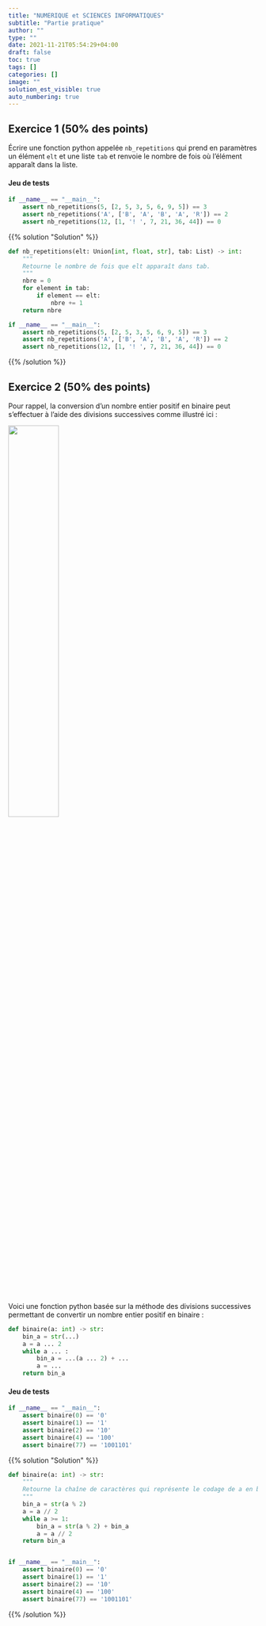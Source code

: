 ```yaml
---
title: "NUMERIQUE et SCIENCES INFORMATIQUES"
subtitle: "Partie pratique"
author: ""
type: ""
date: 2021-11-21T05:54:29+04:00
draft: false
toc: true
tags: []
categories: []
image: ""
solution_est_visible: true
auto_numbering: true
---
```


## Exercice 1 (50% des points)

Écrire une fonction python appelée `nb_repetitions` qui prend en paramètres un élément `elt` et une liste `tab` et renvoie le nombre de fois où l’élément apparaît dans la liste.

#### Jeu de tests
```python
if __name__ == "__main__":
    assert nb_repetitions(5, [2, 5, 3, 5, 6, 9, 5]) == 3
    assert nb_repetitions('A', ['B', 'A', 'B', 'A', 'R']) == 2
    assert nb_repetitions(12, [1, '! ', 7, 21, 36, 44]) == 0
```

{{% solution "Solution" %}}

```python
def nb_repetitions(elt: Union[int, float, str], tab: List) -> int:
    """
    Retourne le nombre de fois que elt apparaît dans tab.
    """
    nbre = 0
    for element in tab:
        if element == elt:
            nbre += 1
    return nbre

if __name__ == "__main__":
    assert nb_repetitions(5, [2, 5, 3, 5, 6, 9, 5]) == 3
    assert nb_repetitions('A', ['B', 'A', 'B', 'A', 'R']) == 2
    assert nb_repetitions(12, [1, '! ', 7, 21, 36, 44]) == 0
```

{{% /solution %}}



## Exercice 2 (50% des points)

Pour rappel, la conversion d’un nombre entier positif en binaire peut s’effectuer à l’aide des divisions successives comme illustré ici&nbsp;:

<img src="/terminales-nsi/ece/sujet_21.png" alt="" width="45%" />

Voici une fonction python basée sur la méthode des divisions successives permettant de convertir un nombre entier positif en binaire&nbsp;:

```python
def binaire(a: int) -> str:
    bin_a = str(...)
    a = a ... 2
    while a ... :
        bin_a = ...(a ... 2) + ...
        a = ...
    return bin_a
```

#### Jeu de tests
```python
if __name__ == "__main__":
    assert binaire(0) == '0'
    assert binaire(1) == '1'
    assert binaire(2) == '10'
    assert binaire(4) == '100'
    assert binaire(77) == '1001101'
```

{{% solution "Solution" %}}

```python
def binaire(a: int) -> str:
    """
    Retourne la chaîne de caractères qui représente le codage de a en binaire.
    """
    bin_a = str(a % 2)
    a = a // 2
    while a >= 1:
        bin_a = str(a % 2) + bin_a
        a = a // 2
    return bin_a


if __name__ == "__main__":
    assert binaire(0) == '0'
    assert binaire(1) == '1'
    assert binaire(2) == '10'
    assert binaire(4) == '100'
    assert binaire(77) == '1001101'
``` 

{{% /solution %}}